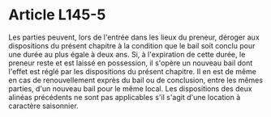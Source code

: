 # Article L145-5

Les parties peuvent, lors de l'entrée dans les lieux du preneur, déroger aux dispositions du présent chapitre à la condition que le bail soit conclu pour une durée au plus égale à deux ans.   Si, à l'expiration de cette durée, le preneur reste et est laissé en possession, il s'opère un nouveau bail dont l'effet est réglé par les dispositions du présent chapitre.   Il en est de même en cas de renouvellement exprès du bail ou de conclusion, entre les mêmes parties, d'un nouveau bail pour le même local.   Les dispositions des deux alinéas précédents ne sont pas applicables s'il s'agit d'une location à caractère saisonnier.